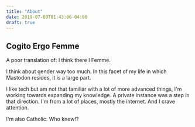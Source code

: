 ```yaml
---
title: "About"
date: 2019-07-09T01:43:06-04:00
draft: true
---
```


## Cogito Ergo Femme

A poor translation of: I think there I Femme.

I think about gender way too much. In this facet of my life in which Mastodon resides, it is a large part.

I like tech but am not that familiar with a lot of more advanced things, I'm working towards expanding my knowledge. A private instance was a step in that direction. I'm from a lot of places, mostly the internet. And I crave attention.

I'm also Catholic. Who knew!?